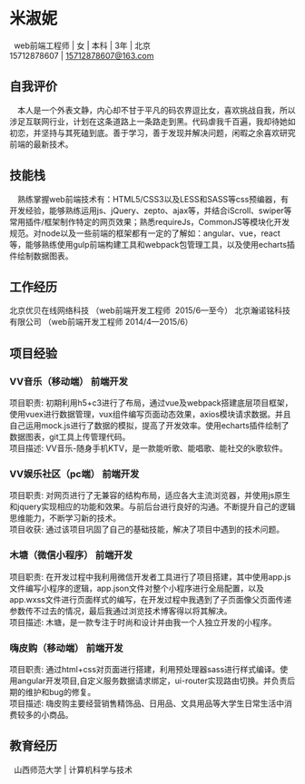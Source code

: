 # 米淑妮
   web前端工程师 | 女 | 本科 | 3年 | 北京 <br>
   15712878607 | 15712878607@163.com
## 自我评价
 　本人是一个外表文静，内心却不甘于平凡的码农界逗比女，喜欢挑战自我，所以涉足互联网行业，计划在这条道路上一条路走到黑。代码虐我千百遍，我却待她如初恋，并坚持与其死磕到底。善于学习，善于发现并解决问题，闲暇之余喜欢研究前端的最新技术。
## 技能栈
 　熟练掌握web前端技术有：HTML5/CSS3以及LESS和SASS等css预编器，有开发经验，能够熟练运用js、jQuery、zepto、ajax等，并结合iScroll、swiper等常用插件/框架制作特定的网页效果；熟悉requireJs，CommonJS等模块化开发规范。对node以及一些前端的框架都有一定的了解如：angular、vue，react等，能够熟练使用gulp前端构建工具和webpack包管理工具，以及使用echarts插件绘制数据图表。
## 工作经历 
   北京优贝在线网络科技	  （web前端开发工程师  	2015/6—至今）
   北京瀚诺铭科技有限公司 	  （web前端开发工程师	2014/4—2015/6）
## 项目经验
### VV音乐（移动端） 	前端开发 　
   项目职责:  初期利用h5+c3进行了布局，通过vue及webpack搭建底层项目框架，使用vuex进行数据管理，vux组件编写页面动态效果，axios模块请求数据。并且自己运用mock.js进行了数据的模拟，提高了开发效率。使用echarts插件绘制了数据图表，git工具上传管理代码。<br>
   项目描述: VV音乐-随身手机KTV，是一款能听歌、能唱歌、能社交的k歌软件。
### VV娱乐社区（pc端）	前端开发 
   项目职责:  对网页进行了无兼容的结构布局，适应各大主流浏览器，并使用js原生和jquery实现相应的功能和效果。与前后台进行良好的沟通。不断提升自己的逻辑思维能力，不断学习新的技术。<br>
   项目收获:  通过该项目巩固了自己的基础技能，解决了项目中遇到的技术问题。
### 木塘（微信小程序） 	前端开发  	
   项目职责: 在开发过程中我利用微信开发者工具进行了项目搭建，其中使用app.js文件编写小程序的逻辑，app.json文件对整个小程序进行全局配置，以及app.wxss文件进行页面样式的编写，在开发过程中我遇到了子页面像父页面传递参数传不过去的情况，最后我通过浏览技术博客得以将其解决。<br>
   项目描述: 木塘，是一款专注于时尚和设计并由我一个人独立开发的小程序。
### 嗨皮购（移动端） 	前端开发  	
   项目职责: 通过html+css对页面进行搭建，利用预处理器sass进行样式编译。使用angular开发项目,自定义服务数据请求绑定，ui-router实现路由切换。并负责后期的维护和bug的修复。<br>
   项目描述: 嗨皮购主要经营销售精饰品、日用品、文具用品等大学生日常生活中消费较多的小商品。
## 教育经历 
   山西师范大学 | 计算机科学与技术 

